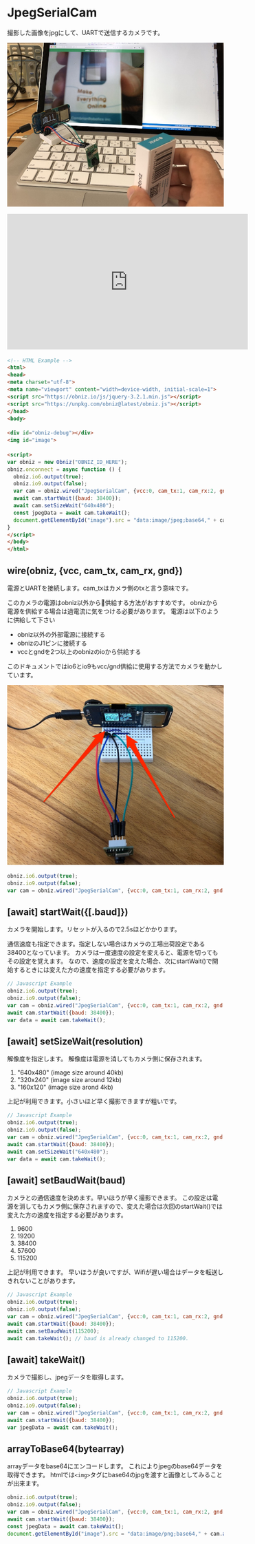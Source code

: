 # JpegSerialCam

撮影した画像をjpgにして、UARTで送信するカメラです。

![](./image.jpg)

<iframe width="560" height="315" src="https://www.youtube.com/embed/CYoMmMoa3ao" frameborder="0" allow="autoplay; encrypted-media" allowfullscreen></iframe>

```html
<!-- HTML Example -->
<html>
<head>
<meta charset="utf-8">
<meta name="viewport" content="width=device-width, initial-scale=1">
<script src="https://obniz.io/js/jquery-3.2.1.min.js"></script>
<script src="https://unpkg.com/obniz@latest/obniz.js"></script>
</head>
<body>

<div id="obniz-debug"></div>
<img id="image">

<script>
var obniz = new Obniz("OBNIZ_ID_HERE");
obniz.onconnect = async function () {
  obniz.io6.output(true);
  obniz.io9.output(false);
  var cam = obniz.wired("JpegSerialCam", {vcc:0, cam_tx:1, cam_rx:2, gnd:3});
  await cam.startWait({baud: 38400});
  await cam.setSizeWait("640x480");
  const jpegData = await cam.takeWait();
  document.getElementById("image").src = "data:image/jpeg;base64," + cam.arrayToBase64(jpegData);
}
</script>
</body>
</html>
```

## wire(obniz, {vcc, cam_tx, cam_rx, gnd})
電源とUARTを接続します。cam_txはカメラ側のtxと言う意味です。

このカメラの電源はobniz以外から供給する方法がおすすめです。
obnizから電源を供給する場合は過電流に気をつける必要があります。
電源は以下のように供給して下さい

- obniz以外の外部電源に接続する
- obnizのJ1ピンに接続する
- vccとgndを2つ以上のobnizのioから供給する

このドキュメントではio6とio9もvcc/gnd供給に使用する方法でカメラを動かしています。

![](./wire.jpg)

```Javascript
obniz.io6.output(true);
obniz.io9.output(false);
var cam = obniz.wired("JpegSerialCam", {vcc:0, cam_tx:1, cam_rx:2, gnd:3});
```

## [await] startWait({[.baud]})
カメラを開始します。リセットが入るので2.5sほどかかります。

通信速度も指定できます。指定しない場合はカメラの工場出荷設定である38400となっています。
カメラは一度速度の設定を変えると、電源を切ってもその設定を覚えます。
なので、速度の設定を変えた場合、次にstartWait()で開始するときには変えた方の速度を指定する必要があります。

```Javascript
// Javascript Example
obniz.io6.output(true);
obniz.io9.output(false);
var cam = obniz.wired("JpegSerialCam", {vcc:0, cam_tx:1, cam_rx:2, gnd:3});
await cam.startWait({baud: 38400});
var data = await cam.takeWait();
```

## [await] setSizeWait(resolution)
解像度を指定します。
解像度は電源を消してもカメラ側に保存されます。

1. "640x480" (image size around 40kb)
2. "320x240" (image size around 12kb)
3. "160x120" (image size arond 4kb)

上記が利用できます。小さいほど早く撮影できますが粗いです。

```Javascript
// Javascript Example
obniz.io6.output(true);
obniz.io9.output(false);
var cam = obniz.wired("JpegSerialCam", {vcc:0, cam_tx:1, cam_rx:2, gnd:3});
await cam.startWait({baud: 38400});
await cam.setSizeWait("640x480");
var data = await cam.takeWait();
```

## [await] setBaudWait(baud)
カメラとの通信速度を決めます。早いほうが早く撮影できます。
この設定は電源を消してもカメラ側に保存されますので、変えた場合は次回のstartWait()では変えた方の速度を指定する必要があります。

1. 9600
2. 19200
3. 38400
4. 57600
5. 115200

上記が利用できます。
早いほうが良いですが、Wifiが遅い場合はデータを転送しきれないことがあります。

```Javascript
// Javascript Example
obniz.io6.output(true);
obniz.io9.output(false);
var cam = obniz.wired("JpegSerialCam", {vcc:0, cam_tx:1, cam_rx:2, gnd:3});
await cam.startWait({baud: 38400});
await cam.setBaudWait(115200);
await cam.takeWait(); // baud is already changed to 115200.
```

## [await] takeWait()
カメラで撮影し、jpegデータを取得します。

```Javascript
// Javascript Example
obniz.io6.output(true);
obniz.io9.output(false);
var cam = obniz.wired("JpegSerialCam", {vcc:0, cam_tx:1, cam_rx:2, gnd:3});
await cam.startWait({baud: 38400});
var jpegData = await cam.takeWait();
```

## arrayToBase64(bytearray)
arrayデータをbase64にエンコードします。
これによりjpegのbase64データを取得できます。
htmlでは`<img>`タグにbase64のjpgを渡すと画像としてみることが出来ます。

```Javascript
obniz.io6.output(true);
obniz.io9.output(false);
var cam = obniz.wired("JpegSerialCam", {vcc:0, cam_tx:1, cam_rx:2, gnd:3});
await cam.startWait({baud: 38400});
const jpegData = await cam.takeWait();
document.getElementById("image").src = "data:image/png;base64," + cam.arrayToBase64(jpegData);
```